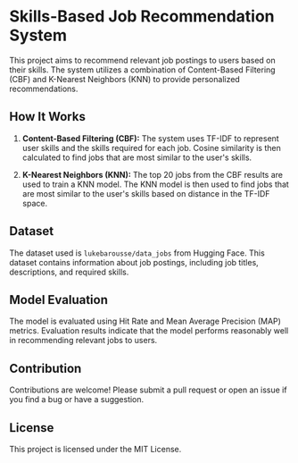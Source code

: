 # Skills-Based Job Recommendation System

This project aims to recommend relevant job postings to users based on their skills. The system utilizes a combination of Content-Based Filtering (CBF) and K-Nearest Neighbors (KNN) to provide personalized recommendations.

## How It Works

1. **Content-Based Filtering (CBF):** The system uses TF-IDF to represent user skills and the skills required for each job. Cosine similarity is then calculated to find jobs that are most similar to the user's skills.

2. **K-Nearest Neighbors (KNN):** The top 20 jobs from the CBF results are used to train a KNN model. The KNN model is then used to find jobs that are most similar to the user's skills based on distance in the TF-IDF space.

## Dataset

The dataset used is `lukebarousse/data_jobs` from Hugging Face. This dataset contains information about job postings, including job titles, descriptions, and required skills.

## Model Evaluation

The model is evaluated using Hit Rate and Mean Average Precision (MAP) metrics. Evaluation results indicate that the model performs reasonably well in recommending relevant jobs to users.

## Contribution

Contributions are welcome! Please submit a pull request or open an issue if you find a bug or have a suggestion.

## License

This project is licensed under the MIT License.
